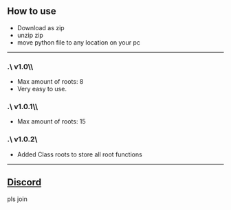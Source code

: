 ## How to use
* Download as zip
* unzip zip
* move python file to any location on your pc
---

### __.\ v1.0\\\\__

* Max amount of roots: 8
* Very easy to use.

### __.\ v1.0.1\\\\__
* Max amount of roots: 15

### __.\ v1.0.2\\__
* Added Class roots to store all root functions

---

## [Discord](https://discord.gg/5sAd4mQvRZ)
pls join
